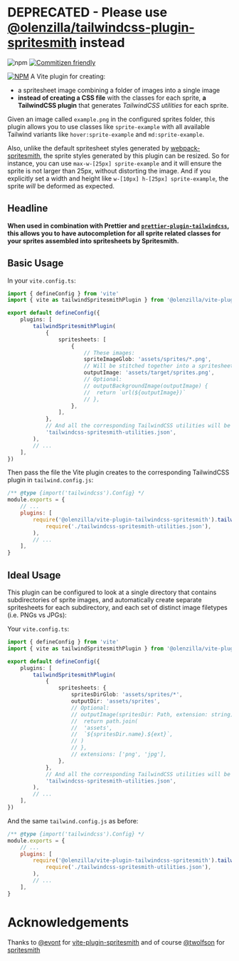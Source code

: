 # DEPRECATED - Please use [@olenzilla/tailwindcss-plugin-spritesmith](https://github.com/olenzilla/tailwindcss-plugin-spritesmith) instead

![npm](https://img.shields.io/npm/v/@olenzilla/vite-plugin-tailwindcss-spritesmith) [![Commitizen friendly](https://img.shields.io/badge/commitizen-friendly-brightgreen.svg)](http://commitizen.github.io/cz-cli/)

[![NPM](https://nodei.co/npm/@olenzilla/vite-plugin-tailwindcss-spritesmith.png)](https://nodei.co/npm/@olenzilla/vite-plugin-tailwindcss-spritesmith/)
A Vite plugin for creating:

- a spritesheet image combining a folder of images into a single image
- **instead of creating a CSS file** with the classes for each sprite, **a TailwindCSS plugin** that generates _TailwindCSS utilities_ for each sprite.

Given an image called `example.png` in the configured sprites folder, this plugin allows you to use classes like `sprite-example` with all available Tailwind variants like `hover:sprite-example` and `md:sprite-example`.

Also, unlike the default spritesheet styles generated by [webpack-spritesmith](https://www.npmjs.com/package/webpack-spritesmith), the sprite styles generated by this plugin can be resized. So for instance, you can use `max-w-[25px] sprite-example` and it will ensure the sprite is not larger than 25px, without distorting the image. And if you explicitly set a width and height like `w-[10px] h-[25px] sprite-example`, the sprite _will_ be deformed as expected.

## Headline

**When used in combination with Prettier and [`prettier-plugin-tailwindcss`](https://www.npmjs.com/package/prettier-plugin-tailwindcss), this allows you to have autocompletion for all sprite related classes for your sprites assembled into spritesheets by Spritesmith.**

## Basic Usage

In your `vite.config.ts`:

```ts
import { defineConfig } from 'vite'
import { vite as tailwindSpritesmithPlugin } from '@olenzilla/vite-plugin-tailwindcss-spritesmith'

export default defineConfig({
	plugins: [
		tailwindSpritesmithPlugin(
			{
				spritesheets: [
					{
						// These images:
						spriteImageGlob: 'assets/sprites/*.png',
						// Will be stitched together into a spritesheet image here:
						outputImage: 'assets/target/sprites.png',
						// Optional:
						// outputBackgroundImage(outputImage) {
						// 	return `url(${outputImage})`
						// },
					},
				],
			},
			// And all the corresponding TailwindCSS utilities will be output here:
			'tailwindcss-spritesmith-utilities.json',
		),
		// ...
	],
})
```

Then pass the file the Vite plugin creates to the corresponding TailwindCSS plugin in `tailwind.config.js`:

```js
/** @type {import('tailwindcss').Config} */
module.exports = {
	// ...
	plugins: [
		require('@olenzilla/vite-plugin-tailwindcss-spritesmith').tailwind(
			require('./tailwindcss-spritesmith-utilities.json'),
		),
		// ...
	],
}
```

## Ideal Usage

This plugin can be configured to look at a single directory that contains subdirectories of sprite images, and automatically create separate spritesheets for each subdirectory, and each set of distinct image filetypes (i.e. PNGs vs JPGs):

Your `vite.config.ts`:

```ts
import { defineConfig } from 'vite'
import { vite as tailwindSpritesmithPlugin } from '@olenzilla/vite-plugin-tailwindcss-spritesmith'

export default defineConfig({
	plugins: [
		tailwindSpritesmithPlugin(
			{
				spritesheets: {
					spritesDirGlob: 'assets/sprites/*',
					outputDir: 'assets/sprites',
					// Optional:
					// outputImage(spritesDir: Path, extension: string) {
					// 	return path.join(
					// 	'assets',
					// 	`${spritesDir.name}.${ext}`,
					// )
					// },
					// extensions: ['png', 'jpg'],
				},
			},
			// And all the corresponding TailwindCSS utilities will be output here:
			'tailwindcss-spritesmith-utilities.json',
		),
		// ...
	],
})
```

And the same `tailwind.config.js` as before:

```js
/** @type {import('tailwindcss').Config} */
module.exports = {
	// ...
	plugins: [
		require('@olenzilla/vite-plugin-tailwindcss-spritesmith').tailwind(
			require('./tailwindcss-spritesmith-utilities.json'),
		),
		// ...
	],
}
```

# Acknowledgements

Thanks to [@evont](https://github.com/evont) for [vite-plugin-spritesmith](https://github.com/evont/vite-plugin-spritesmith) and of course [@twolfson](https://github.com/twolfson) for [spritesmith](https://github.com/twolfson/spritesmith)
